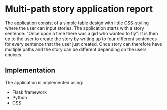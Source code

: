 # Multi-path story application report

The application consist of a simple table design with little CSS-styling where the user can input stories. 
The application starts with a story sentence: "Once upon a time there was a girl who wanted to fly".
It is then up to the user to create the story by writing up to four different sentences for every sentence that the user just created.
Once story can therefore have multiple paths and the story can be different depending on the users choices.  


## Implementation
The application is implemented using:
* Flask framework
* Python
* CSS

